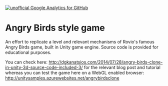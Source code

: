 [![unofficial Google Analytics for GitHub](https://gaforgithub.azurewebsites.net/api?repo=AngryBirdsStyleGame)](https://github.com/dgkanatsios/gaforgithub)

Angry Birds style game
===============

An effort to replicate a level and relevant mechanisms of Rovio's famous Angry Birds game, built in Unity game engine. Source code is provided for educational purposes.

You can check here: http://dgkanatsios.com/2014/07/28/angry-birds-clone-in-unity-3d-source-code-included-3/ for the relevant blog post and tutorial whereas you can test the game here on a WebGL enabled browser: http://unitysamples.azurewebsites.net/angrybirdsclone
